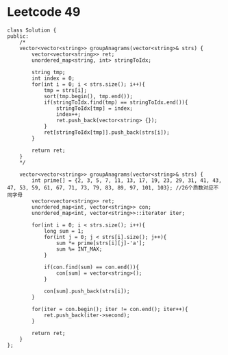# Leetcode 49
    class Solution {
    public:
        /*
        vector<vector<string>> groupAnagrams(vector<string>& strs) {
            vector<vector<string>> ret;
            unordered_map<string, int> stringToIdx;

            string tmp;
            int index = 0;
            for(int i = 0; i < strs.size(); i++){
                tmp = strs[i];
                sort(tmp.begin(), tmp.end());
                if(stringToIdx.find(tmp) == stringToIdx.end()){
                    stringToIdx[tmp] = index;
                    index++;
                    ret.push_back(vector<string> {});
                }
                ret[stringToIdx[tmp]].push_back(strs[i]);
            }

            return ret;
        }
        */

        vector<vector<string>> groupAnagrams(vector<string>& strs) {
            int prime[] = {2, 3, 5, 7, 11, 13, 17, 19, 23, 29, 31, 41, 43, 47, 53, 59, 61, 67, 71, 73, 79, 83, 89, 97, 101, 103}; //26个质数对应不同字母
            vector<vector<string>> ret;
            unordered_map<int, vector<string>> con;
            unordered_map<int, vector<string>>::iterator iter;

            for(int i = 0; i < strs.size(); i++){
                long sum = 1;
                for(int j = 0; j < strs[i].size(); j++){
                    sum *= prime[strs[i][j]-'a'];
                    sum %= INT_MAX;
                }

                if(con.find(sum) == con.end()){
                    con[sum] = vector<string>();
                }

                con[sum].push_back(strs[i]);
            }

            for(iter = con.begin(); iter != con.end(); iter++){
                ret.push_back(iter->second);
            }

            return ret;
        }
    };
